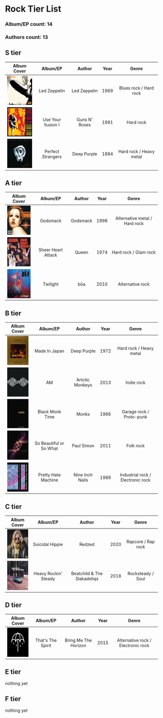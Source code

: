 # Rock Tier List

### Album/EP count: 14

### Authors count: 13

## S tier
| Album Cover   |      Album/EP      |  Author | Year | Genre |
|:--------:|:------------------:|:------------:|:----:|:-----:|
| <img src="/images/led_zeppelin.jpg" alt="Image not found" width="96" height="96"/>  | Led Zeppelin | Led Zeppelin | 1969 | Blues rock / Hard rock 
| <img src="/images/use_your_illusion_I.jpg" alt="Image not found" width="96" height="96"/>  | Use Your Ilusion I | Guns N' Roses | 1991 | Hard rock
| <img src="/images/perfect_strangers.jpg" alt="Image not found" width="96" height="96"/>  | Perfect Strangers | Deep Purple | 1984 | Hard rock / Heavy metal  



## A tier
| Album Cover   |      Album/EP      |  Author | Year | Genre |
|:--------:|:------------------:|:------------:|:----:|:-----:|
| <img src="/images/godsmack.jpg" alt="Image not found" width="96" height="96"/> | Godsmack | Godsmack | 1998 | Alternative metal / Hard rock
| <img src="/images/sheer_heart_attack.jpg" alt="Image not found" width="96" height="96"/>  | Sheer Heart Attack | Queen | 1974 | Hard rock / Glam rock
| <img src="/images/twilight.jpg" alt="Image not found" width="96" height="96"/>  | Twilight | bôa | 2010 | Alternative rock

## B tier
| Album Cover   |      Album/EP      |  Author | Year | Genre |
|:--------:|:------------------:|:------------:|:----:|:-----:|
| <img src="/images/made_in_japan.jpg" alt="Image not found" width="96" height="96"/>  | Made In Japan | Deep Purple | 1972 | Hard rock / Heavy metal 
| <img src="/images/am.jpg" alt="Image not found" width="96" height="96"/>  | AM | Artctic Monkeys | 2013 | Indie rock 
| <img src="/images/black_monk_time.jpg" alt="Image not found" width="96" height="96"/>  | Black Monk Time | Monks | 1966 | Garage rock / Proto-punk
| <img src="/images/so_beautiful_or_so_what.jpg" alt="Image not found" width="96" height="96"/>  | So Beautiful or So What | Paul Simon | 2011 | Folk rock 
| <img src="/images/pretty_hate_machine.jpg" alt="Image not found" width="96" height="96"/>  | Pretty Hate Machine | Nine Inch Nails | 1989 | Industrial rock / Electronic rock

## C tier
| Album Cover   |      Album/EP      |  Author | Year | Genre |
|:--------:|:------------------:|:------------:|:----:|:-----:|
| <img src="/images/suicidal_hippie.jpg" alt="Image not found" width="96" height="96"/>  | Suicidal Hippie | Redzed | 2020 | Rapcore / Rap rock  
| <img src="/images/heavy_rockin_steady.jpg" alt="Image not found" width="96" height="96"/>  | Heavy Rockin' Steady | Beatchild & The Slakadeliqs | 2018 | Rocksteady / Soul 

## D tier
| Album Cover   |      Album/EP      |  Author | Year | Genre |
|:--------:|:------------------:|:------------:|:----:|:-----:|
| <img src="/images/thats_the_spirit.jpg" alt="Image not found" width="96" height="96"/>  | That's The Spirit | Bring Me The Horizon | 2015 | Alternative rock / Electronic rock 


## E tier
nothing yet


## F tier
nothing yet